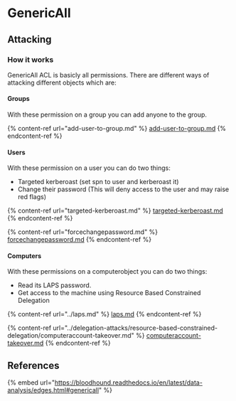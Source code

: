 # GenericAll

## Attacking

### How it works

GenericAll ACL is basicly all permissions. There are different ways of attacking different objects which are:

#### Groups

With these permission on a group you can add anyone to the group.

{% content-ref url="add-user-to-group.md" %}
[add-user-to-group.md](add-user-to-group.md)
{% endcontent-ref %}

#### Users

With these permission on a user you can do two things:

* Targeted kerberoast (set spn to user and kerberoast it)
* Change their password (This will deny access to the user and may raise red flags)

{% content-ref url="targeted-kerberoast.md" %}
[targeted-kerberoast.md](targeted-kerberoast.md)
{% endcontent-ref %}

{% content-ref url="forcechangepassword.md" %}
[forcechangepassword.md](forcechangepassword.md)
{% endcontent-ref %}

#### Computers

With these permissions on a computerobject you can do two things:

* Read its LAPS password.
* Get access to the machine using Resource Based Constrained Delegation

{% content-ref url="../laps.md" %}
[laps.md](../laps.md)
{% endcontent-ref %}

{% content-ref url="../delegation-attacks/resource-based-constrained-delegation/computeraccount-takeover.md" %}
[computeraccount-takeover.md](../delegation-attacks/resource-based-constrained-delegation/computeraccount-takeover.md)
{% endcontent-ref %}

## References

{% embed url="https://bloodhound.readthedocs.io/en/latest/data-analysis/edges.html#genericall" %}
